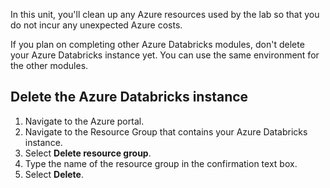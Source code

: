
In this unit, you'll clean up any Azure resources used by the lab so that you do not incur any unexpected Azure costs.

If you plan on completing other Azure Databricks modules, don't delete your Azure Databricks instance yet. You can use the same environment for the other modules.

## Delete the Azure Databricks instance

1. Navigate to the Azure portal.
1. Navigate to the Resource Group that contains your Azure Databricks instance.
1. Select **Delete resource group**.
1. Type the name of the resource group in the confirmation text box.
1. Select **Delete**.